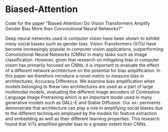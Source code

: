 # Biased-Attention
Code for the paper "Biased Attention: Do Vision Transformers Amplify Gender Bias More than Convolutional Neural Networks?"

Deep neural networks used in computer vision have been shown to exhibit many social biases such as gender bias. Vision Transformers (ViTs) have become increasingly popular in computer vision applications, outperforming Convolutional Neural Networks (CNNs) in many tasks such as image classification. However, given that research on mitigating bias in computer vision has primarily focused on CNNs, it is important to evaluate the effect of a different network architecture on the potential for bias amplification. In this paper we therefore introduce a novel metric to measure bias in architectures, Accuracy Difference. We examine bias amplification when models belonging to these two architectures are used as a part of large multimodal models, evaluating the different image encoders of Contrastive Language Image Pretraining which is an important model used in many generative models such as DALL-E and Stable Diffusion. Our ex-
periments demonstrate that architecture can play a role in amplifying social biases due to the different techniques employed by the models for feature extraction and embedding as well as their different learning properties. This research found that ViTs amplified gender bias to a greater extent than CNNs.
